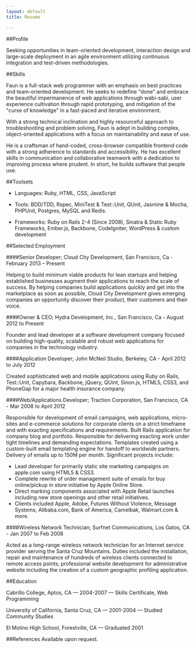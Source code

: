 ```yaml
---
layout: default
title: Resume

---
```


##Profile

Seeking opportunities in team-oriented development, interaction design and large-scale deployment in an agile environment utilizing continuous integration and test-driven methodologies.

##Skills

Faun is a full-stack web programmer with an emphasis on best practices and team-oriented development. He seeks to redefine "done" and embrace the beautiful impermanence of web applications through wabi-sabi, user experience cultivation through rapid prototyping, and mitigation of the "curse of knowledge" in a fast-paced and iterative environment.

With a strong technical inclination and highly resourceful approach to troubleshooting and problem solving, Faun is adept in building complex, object-oriented applications with a focus on maintainability and ease of use.

He is a craftsman of hand-coded, cross-browser compatible frontend code with a strong adherence to standards and accessibility. He has excellent skills in communication and collaborative teamwork with a dedication to improving process where prudent. In short, he builds software that people use.

##Toolsets

- Languages: Ruby, HTML, CSS, JavaScript

- Tools: BDD/TDD, Rspec, MiniTest & Test::Unit, QUnit, Jasmine & Mocha, PHPUnit, Postgres, MySQL and Redis.

- Frameworks: Ruby on Rails 2-4 (Since 2008), Sinatra & Static Ruby Frameworks, Ember.js, Backbone, CodeIgniter, WordPress & custom development

##Selected Employment

####Senior Developer; Cloud City Development, San Francisco, Ca - February 2013 – Present

Helping to build minimum viable products for lean startups and helping established businesses augment their applications to reach the scale of success. By helping companies build applications quickly and get into the marketplace as soon as possible, Cloud City Development gives emerging companies an opportunity discover their product, their customers and their voice.

####Owner & CEO; Hydra Development, Inc., San Francisco, Ca - August 2012 to Present

Founder and lead developer at a software development company focused on building high-quality, scalable and robust web applications for companies in the technology industry.

####Application Developer; John McNeil Studio, Berkeley, CA - April 2012 to July 2012

Created sophisticated web and mobile applications using Ruby on Rails, Test::Unit, Capybara, Backbone, jQuery, QUint, Sinon.js, HTML5, CSS3, and PhoneGap for a major health insurance company.

####Web/Applications Developer; Traction Corporation, San Francisco, CA - Mar 2008 to April 2012

Responsible for development of email campaigns, web applications, micro-sites and e-commerce solutions for corporate clients on a strict timeframe and with exacting specifications and requirements. Built Rails application for company blog and portfolio. Responsible for delivering exacting work under tight timelines and demanding expectations. Templates created using a custom-built email templating engine for handoff to worldwide partners. Delivery of emails up to 150M per month. Significant projects include: 

- Lead developer for primarily static site marketing campaigns on apple.com using HTML5 & CSS3.
- Complete rewrite of order management suite of emails for buy online/pickup in store initiative by Apple Online Store.
- Direct marking components associated with Apple Retail launches including new store openings and other retail initiatives.
- Clients included Apple, Adobe, Futures Without Violence, Message Systems, Alibaba.com, Bank of America, Camelbak, Walmart.com & more.

####Wireless Network Technician; Surfnet Communications, Los Gatos, CA - Jan 2007 to Feb 2008

Acted as a long-range wireless network technician for an Internet service provider serving the Santa Cruz Mountains.  Duties included the installation, repair and maintenance of hundreds of wireless clients connected to remote access points; professional website development for administrative website including the creation of a custom geographic profiling application.

##Education

Cabrillo College, Aptos, CA — 2004-2007  —  Skills Certificate, Web Programming

University of California, Santa Cruz, CA  —  2001-2004  —  Studied Community Studies

El Molino High School, Forestville, CA  —  Graduated 2001

##References
Available upon request.
